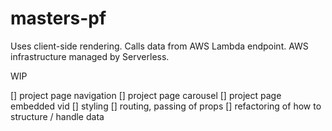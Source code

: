 # masters-pf

Uses client-side rendering.
Calls data from AWS Lambda endpoint.
AWS infrastructure managed by Serverless.

WIP 

[] project page navigation
[] project page carousel
[] project page embedded vid
[] styling
[] routing, passing of props
[] refactoring of how to structure / handle data
